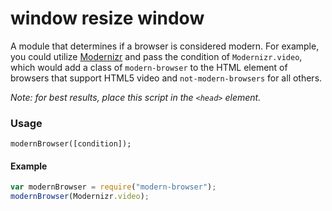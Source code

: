 # window resize window

A module that determines if a browser is considered modern. For example, you could utilize [Modernizr](https://modernizr.com/) and pass the condition of `Modernizr.video`, which would add a class of `modern-browser` to the HTML element of browsers that support HTML5 video and `not-modern-browsers` for all others.

_Note: for best results, place this script in the `<head>` element._

### Usage

`modernBrowser([condition]);`

#### Example

```JavaScript
var modernBrowser = require("modern-browser");
modernBrowser(Modernizr.video);
```
